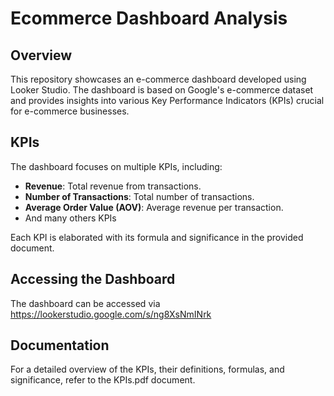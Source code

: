 # Ecommerce Dashboard Analysis

## Overview

This repository showcases an e-commerce dashboard developed using Looker Studio. The dashboard is based on Google's e-commerce dataset and provides insights into various Key Performance Indicators (KPIs) crucial for e-commerce businesses.

## KPIs

The dashboard focuses on multiple KPIs, including:

- **Revenue**: Total revenue from transactions.
- **Number of Transactions**: Total number of transactions.
- **Average Order Value (AOV)**: Average revenue per transaction.
- And many others KPIs

Each KPI is elaborated with its formula and significance in the provided document.

## Accessing the Dashboard

The dashboard can be accessed via https://lookerstudio.google.com/s/ng8XsNmINrk

## Documentation

For a detailed overview of the KPIs, their definitions, formulas, and significance, refer to the KPIs.pdf document.

